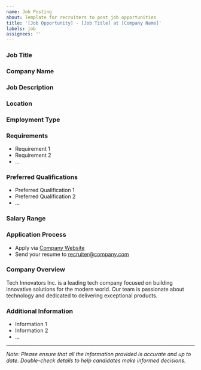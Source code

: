 ```yaml
---
name: Job Posting
about: Template for recruiters to post job opportunities
title: '[Job Opportunity] - [Job Title] at [Company Name]'
labels: job
assignees: ''
---
```


### Job Title
<!-- Example: Senior Fullstack Developer -->

### Company Name
<!-- Example: Tech Innovators Inc. -->

### Job Description
<!-- Provide a brief description of the job role, key responsibilities, and what makes it exciting. -->

### Location
<!-- Specify the job location. Examples: Remote, São Paulo, Brazil -->

### Employment Type
<!-- Define the type of employment. Examples: Full-Time, Part-Time, Contract -->

### Requirements
<!-- List the mandatory skills, qualifications, and experience required for this role. -->
- Requirement 1
- Requirement 2
- ...

### Preferred Qualifications
<!-- List any additional skills, qualifications, or experiences that would be advantageous. -->
- Preferred Qualification 1
- Preferred Qualification 2
- ...

### Salary Range
<!-- Provide a salary range if applicable. Example: R$10,000 - R$15,000/month -->

### Application Process
<!-- Describe how candidates should apply. Provide links, email addresses, or any application instructions. -->
- Apply via [Company Website](https://companywebsite.com/careers)
- Send your resume to [recruiter@company.com](mailto:recruiter@company.com)

### Company Overview
<!-- Offer a brief overview of the company, including its mission, values, and what makes it a great place to work. -->
Tech Innovators Inc. is a leading tech company focused on building innovative solutions for the modern world. Our team is passionate about technology and dedicated to delivering exceptional products.

### Additional Information
<!-- Include any other relevant details or perks about the job or company that candidates should know. -->
- Information 1
- Information 2
- ...

---

*Note: Please ensure that all the information provided is accurate and up to date. Double-check details to help candidates make informed decisions.*
